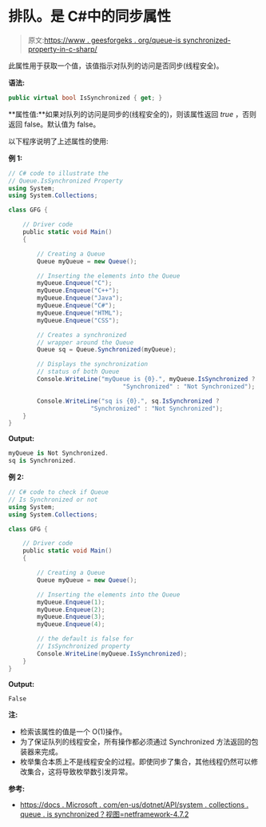 # 排队。是 C#中的同步属性

> 原文:[https://www . geesforgeks . org/queue-is synchronized-property-in-c-sharp/](https://www.geeksforgeeks.org/queue-issynchronized-property-in-c-sharp/)

此属性用于获取一个值，该值指示对队列的访问是否同步(线程安全)。

**语法:**

```cs
public virtual bool IsSynchronized { get; }
```

**属性值:**如果对队列的访问是同步的(线程安全的)，则该属性返回 *true* ，否则返回 false。默认值为 false。

以下程序说明了上述属性的使用:

**例 1:**

```cs
// C# code to illustrate the
// Queue.IsSynchronized Property
using System;
using System.Collections;

class GFG {

    // Driver code
    public static void Main()
    {

        // Creating a Queue
        Queue myQueue = new Queue();

        // Inserting the elements into the Queue
        myQueue.Enqueue("C");
        myQueue.Enqueue("C++");
        myQueue.Enqueue("Java");
        myQueue.Enqueue("C#");
        myQueue.Enqueue("HTML");
        myQueue.Enqueue("CSS");

        // Creates a synchronized
        // wrapper around the Queue
        Queue sq = Queue.Synchronized(myQueue);

        // Displays the synchronization
        // status of both Queue
        Console.WriteLine("myQueue is {0}.", myQueue.IsSynchronized ?
                                "Synchronized" : "Not Synchronized");

        Console.WriteLine("sq is {0}.", sq.IsSynchronized ? 
                       "Synchronized" : "Not Synchronized");
    }
}
```

**Output:**

```cs
myQueue is Not Synchronized.
sq is Synchronized.

```

**例 2:**

```cs
// C# code to check if Queue
// Is Synchronized or not
using System;
using System.Collections;

class GFG {

    // Driver code
    public static void Main()
    {

        // Creating a Queue
        Queue myQueue = new Queue();

        // Inserting the elements into the Queue
        myQueue.Enqueue(1);
        myQueue.Enqueue(2);
        myQueue.Enqueue(3);
        myQueue.Enqueue(4);

        // the default is false for
        // IsSynchronized property
        Console.WriteLine(myQueue.IsSynchronized);
    }
}
```

**Output:**

```cs
False

```

**注:**

*   检索该属性的值是一个 O(1)操作。
*   为了保证队列的线程安全，所有操作都必须通过 Synchronized 方法返回的包装器来完成。
*   枚举集合本质上不是线程安全的过程。即使同步了集合，其他线程仍然可以修改集合，这将导致枚举数引发异常。

**参考:**

*   [https://docs . Microsoft . com/en-us/dotnet/API/system . collections . queue . is synchronized？视图=netframework-4.7.2](https://docs.microsoft.com/en-us/dotnet/api/system.collections.queue.issynchronized?view=netframework-4.7.2)
